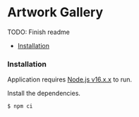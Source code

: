 # Artwork Gallery

TODO: Finish readme

- [Installation](#installation)

### Installation
Application requires [Node.js v16.x.x](https://nodejs.org/dist/latest-v16.x/) to run.

Install the dependencies.
```sh
$ npm ci
```

